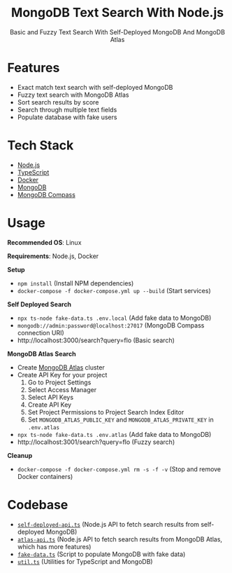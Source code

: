 <div align="center">
  <!-- <a href="https://github.com/flolu/auth">
    <img width="100px" height="auto" src="./.github/thumbnail.png" />
  </a> -->
  <br>
  <h1>MongoDB Text Search With Node.js</h1>
  <p>Basic and Fuzzy Text Search With Self-Deployed MongoDB And MongoDB Atlas</p>
</div>

# Features

- Exact match text search with self-deployed MongoDB
- Fuzzy text search with MongoDB Atlas
- Sort search results by score
- Search through multiple text fields
- Populate database with fake users

<!-- TODO small user interface -->
<!-- TODO limit search results -->
<!-- TODO autocomplete (https://www.mongodb.com/docs/atlas/atlas-search/autocomplete/#std-label-autocomplete-ref) -->

# Tech Stack

- [Node.js](https://nodejs.org)
- [TypeScript](https://www.typescriptlang.org)
- [Docker](https://www.docker.com)
- [MongoDB](https://mongodb.com)
- [MongoDB Compass](https://www.mongodb.com/de-de/products/compass)

# Usage

**Recommended OS**: Linux

**Requirements**: Node.js, Docker

**Setup**

- `npm install` (Install NPM dependencies)
- `docker-compose -f docker-compose.yml up --build` (Start services)

**Self Deployed Search**

- `npx ts-node fake-data.ts .env.local` (Add fake data to MongoDB)
- `mongodb://admin:password@localhost:27017` (MongoDB Compass connection URI)
- http://localhost:3000/search?query=flo (Basic search)

**MongoDB Atlas Search**

- Create [MongoDB Atlas](https://cloud.mongodb.com) cluster
- Create API Key for your project
  1. Go to Project Settings
  2. Select Access Manager
  3. Select API Keys
  4. Create API Key
  5. Set Project Permissions to Project Search Index Editor
  6. Set `MONGODB_ATLAS_PUBLIC_KEY` and `MONGODB_ATLAS_PRIVATE_KEY` in `.env.atlas`
- `npx ts-node fake-data.ts .env.atlas` (Add fake data to MongoDB)
- http://localhost:3001/search?query=flo (Fuzzy search)

**Cleanup**

- `docker-compose -f docker-compose.yml rm -s -f -v` (Stop and remove Docker containers)

# Codebase

- [`self-deployed-api.ts`](self-deployed-api.ts) (Node.js API to fetch search results from self-deployed MongoDB)
- [`atlas-api.ts`](atlas-api.ts) (Node.js API to fetch search results from MongoDB Atlas, which has more features)
- [`fake-data.ts`](fake-data.ts) (Script to populate MongoDB with fake data)
- [`util.ts`](util.ts) (Utilities for TypeScript and MongoDB)

